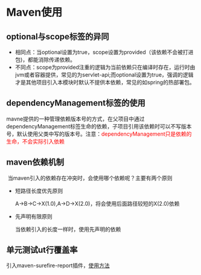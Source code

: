 # Maven使用

## 	optional与scope标签的异同

* 相同点：当optional设置为true，scope设置为provided（该依赖不会被打进包)，都能消除传递依赖。
* 不同点：scope为provided注重的逻辑为当前依赖只在编译时存在，运行时由jvm或者容器提供，常见的为servlet-api;而optional设置为true，强调的逻辑才是其他项目引入本模块时默认不提供本依赖，常见的如spring的热部署包。

## 	dependencyManagement标签的使用

​	mavne提供的一种管理依赖版本号的方式，在父项目中通过dependencyManagement标签生命的依赖，子项目引用该依赖时可以不写版本号，默认使用父类中写的版本号。注意：<font color='red'>dependencyManagement只是依赖的生命，不会实际引入依赖</font>

## 	maven依赖机制

​	当maven引入的依赖存在冲突时，会使用哪个依赖呢？主要有两个原则

* 短路径长度优先原则

  A->B->C->X(1.0),A->D->X(2.0)，将会使用后面路径较短的X(2.0)依赖

* 先声明有限原则

  当依赖引入的长度一样时，使用先声明的依赖

## 单元测试ut行覆盖率

引入maven-surefire-report插件，[使用方法](https://blog.csdn.net/xiaokanfuchen86/article/details/124793566)
